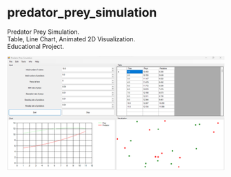# predator_prey_simulation
Predator Prey Simulation. \
Table, Line Chart, Animated 2D Visualization. \
Educational Project. 

![screenshot](https://github.com/altirtix/predator_prey_simulation/blob/main/screenshot.png)
